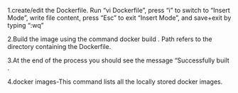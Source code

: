  1.create/edit the Dockerfile. Run “vi Dockerfile”, press “i” to switch to “Insert Mode”, write file content, press “Esc” to exit “Insert Mode”, and save+exit by typing    “:wq”
 
 
 2.Build the image using the command docker build <path>. Path refers to the directory containing the Dockerfile.
 
 
 
 3.At the end of the process you should see the message “Successfully built <image ID>.
 
 
 4.docker images-This command lists all the locally stored docker images.
